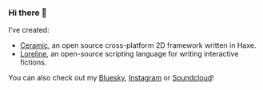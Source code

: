 ### Hi there 👋

I’ve created:

- [Ceramic](https://ceramic-engine.com), an open source cross-platform 2D framework written in Haxe.
- [Loreline](https://github.com/jeremyfa/loreline), an open-source scripting language for writing interactive fictions.

You can also check out my [Bluesky](https://bsky.app/profile/jeremyfa.bsky.social), [Instagram](https://instagram.com/jeremyfa) or [Soundcloud](https://soundcloud.com/jeremyfa)!

